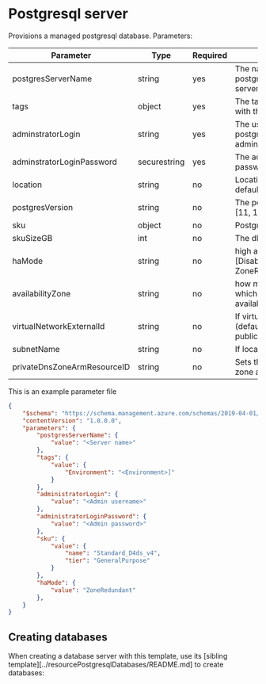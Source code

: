 # Postgresql server

Provisions a managed postgresql database. Parameters:

| Parameter                  | Type         | Required | Meaning                                             |
|----------------------------|--------------|----------|-----------------------------------------------------|
| postgresServerName         | string       | yes      | The name of the postgres database server            |
| tags                       | object       | yes      | The tags associated with the resources              |
| adminstratorLogin          | string       | yes      | The username of the postgresql administrator        |
| adminstratorLoginPassword  | securestring | yes      | The administrator password                          |
| location                   | string       | no       | Location(use the default)                           |
| postgresVersion            | string       | no       | The postgres version [11, 12, 13, 14]               |
| sku                        | object       | no       | Postgresql [SKU][sku]                               |
| skuSizeGB                  | int          | no       | The db storage size                                 |
| haMode                     | string       | no       | high availability mode [Disabled, ZoneRedundant]    |
| availabilityZone           | string       | no       | how many zones in which resource is available       |
| virtualNetworkExternalId   | string       | no       | If virtual network (defaults to publicNetworkAccess)|
| subnetName                 | string       | no       | If located in a subnet                              |
| privateDnsZoneArmResourceID| string       | no       | Sets the private dns zone arm resource id           |


This is an example parameter file

```json
{
    "$schema": "https://schema.management.azure.com/schemas/2019-04-01/deploymentParameters.json#",
    "contentVersion": "1.0.0.0",
    "parameters": {
        "postgresServerName": {
            "value": "<Server name>"
        },
        "tags": {
            "value": {
                "Environment": "<Environment>]"
            }
        },
        "administratorLogin": {
            "value": "<Admin username>"
        },
        "administratorLoginPassword": {
            "value": "<Admin password>"
        },
        "sku": {
            "value": {
                "name": "Standard_D4ds_v4",
                "tier": "GeneralPurpose"
            }
        },
        "haMode": {
            "value": "ZoneRedundant"
        },
    }
}
```

## Creating databases

When creating a database server with this template, use its [sibling template][../resourcePostgresqlDatabases/README.md] to create databases:

[sku]: https://docs.microsoft.com/en-us/azure/templates/microsoft.dbforpostgresql/2017-12-01/servers#sku-object "SKU"
